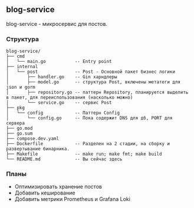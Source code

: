 ## blog-service

blog-service - микросервис для постов.

### Структура
```
blog-service/
├── cmd
│   └── main.go           -- Entry point
├── internal
│   └── post              -- Post - Основной пакет бизнес логики
│       ├── handler.go    -- Gin харндлеры
│       ├── model.go      -- структура Post, включены метатеги для json и gorm
│       ├── repository.go -- паттерн Repository, планируется выделить в пакет, для переиспользования (насколько можно)
│       └── service.go    -- сервис Post
├── pkg
│   └── config            -- Паттерн Config
│       └── config.go     -- Пока содержит DNS для дб, PORT для сервера
├── go.mod               
├── go.sum
├── compose.dev.yaml
├── Dockerfile            -- Разделен на 2 стадии, на сборку и развертывание бинарника.
├── Makefile              -- make run; make fmt; make build
└── README.md             -- Вы сейчас здесь
```
### Планы

- Оптимизировать хранение постов
- Добавить кеширование
- Добавить метрики Prometheus и Grafana Loki
